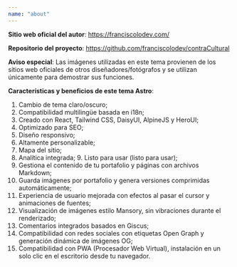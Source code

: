 ```yaml
---
name: "about"
---
```

**Sitio web oficial del autor**: https://franciscolodev.com/

**Repositorio del proyecto**: https://github.com/franciscolodev/contraCultural

**Aviso especial**: Las imágenes utilizadas en este tema provienen de los sitios web oficiales de otros diseñadores/fotógrafos y se utilizan únicamente para demostrar sus funciones.

**Características y beneficios de este tema Astro**:

1. Cambio de tema claro/oscuro;
2. Compatibilidad multilingüe basada en i18n;
3. Creado con React, Tailwind CSS, DaisyUI, AlpineJS y HeroUI;
4. Optimizado para SEO;
5. Diseño responsivo;
6. Altamente personalizable;
7. Mapa del sitio;
8. Analítica integrada; 9. Listo para usar (listo para usar);
9.  Gestiona el contenido de tu portafolio y páginas con archivos Markdown;
10. Guarda imágenes por portafolio y genera versiones comprimidas automáticamente;
11. Experiencia de usuario mejorada con efectos al pasar el cursor y animaciones de fuentes;
12. Visualización de imágenes estilo Mansory, sin vibraciones durante el renderizado;
13. Comentarios integrados basados ​​en Giscus;
14. Compatibilidad con redes sociales con etiquetas Open Graph y generación dinámica de imágenes OG;
15. Compatibilidad con PWA (Procesador Web Virtual), instalación en un solo clic en el escritorio desde tu navegador.